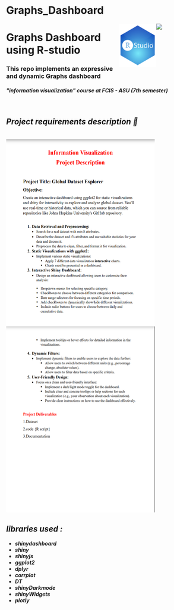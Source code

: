 # Graphs_Dashboard
<p><a href="https://www.asu.edu.eg/"><img align="right" src="https://ums.asu.edu.eg/images/logo.png" width="100" /></a></p>
<p><img align="right" src="https://raw.githubusercontent.com/rstudio/hex-stickers/main/PNG/RStudio.png" width="100" /></a></p>
<div align=left>
<h1>
    Graphs Dashboard using R-studio

</h1>
  <h3>
    This repo implements an expressive and dynamic Graphs dashboard 
  </h3>
 <h5>
    "information visualization" course at FCIS - ASU 
        (7th semester)
<div>
<br>
<br>

## **Project requirements description 🤔**
<br>
<img src="https://raw.githubusercontent.com/abdalla-am/Graphs_Dashboard/main/Readme%20photos/req%201.png?token=GHSAT0AAAAAACOB7UZ7NGKBRFES775QHPVUZOJF54A" width="400" height="500"/>
<img src="https://raw.githubusercontent.com/abdalla-am/Graphs_Dashboard/main/Readme%20photos/req%202.png?token=GHSAT0AAAAAACOB7UZ6WT4KGT53C3PZKESEZOJF6PA" width="400" height="500"/>

<br>

## libraries used :
   - shinydashboard
   - shiny
   - shinyjs
   - ggplot2
   - dplyr
   - corrplot
   - DT
   - shinyDarkmode
   - shinyWidgets
   - plotly
    
